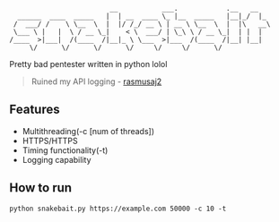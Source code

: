 
```
                         __           ___.            .__   __   
  ______  ____  _____   |  | __  ____ \_ |__  _____   |__|_/  |_ 
 /  ___/ /    \ \__  \  |  |/ /_/ __ \ | __ \ \__  \  |  |\   __\
 \___ \ |   |  \ / __ \_|    < \  ___/ | \_\ \ / __ \_|  | |  |  
/____  >|___|  /(____  /|__|_ \ \___  >|___  /(____  /|__| |__|  
     \/      \/      \/      \/     \/     \/      \/
```
Pretty bad pentester written in python lolol
> Ruined my API logging - [rasmusaj2](https://github.com/Rasmusaj2)

## Features

 - Multithreading(-c [num of threads])
 - HTTPS/HTTPS
 - Timing functionality(-t)
 - Logging capability

 ## How to run
 ```
 python snakebait.py https://example.com 50000 -c 10 -t
 ```

 

